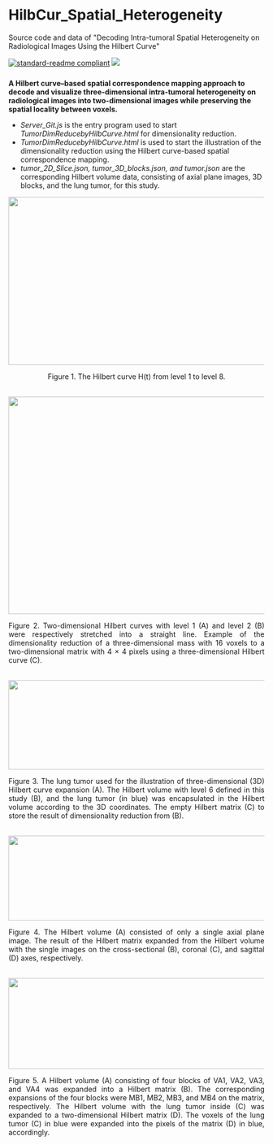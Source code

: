 # HilbCur_Spatial_Heterogeneity
Source code and data of "Decoding Intra-tumoral Spatial Heterogeneity on Radiological Images Using the Hilbert Curve"

[![standard-readme compliant](https://img.shields.io/badge/Readme-standard-brightgreen.svg?style=flat-square)](https://github.com/JD910/ESLN/blob/main/README.md)
![](https://img.shields.io/badge/Nodejs-V14.16.0-brightgreen.svg?style=flat-square)

### 
**A Hilbert curve–based spatial correspondence mapping approach to decode and visualize three-dimensional intra-tumoral heterogeneity on radiological images into two-dimensional images while preserving the spatial locality between voxels.**<br />

* _Server_Git.js_ is the entry program used to start _TumorDimReducebyHilbCurve.html_ for dimensionality reduction.
* _TumorDimReducebyHilbCurve.html_ is used to start the illustration of the dimensionality reduction using the Hilbert curve-based spatial correspondence mapping.<br />
* _tumor_2D_Slice.json, tumor_3D_blocks.json, and tumor.json_ are the corresponding Hilbert volume data, consisting of axial plane images, 3D blocks, and the lung tumor, for this study.

<div align=center><img width="610" height="331" src="https://github.com/JD910/HilbCurv_Spatial_Heterogeneity/blob/main/Imgs/Figure 1.jpg"/></div>
<p align="center"> Figure 1. The Hilbert curve H(t) from level 1 to level 8.</p><br />

<div align=center><img width="610" height="428" src="https://github.com/JD910/HilbCurv_Spatial_Heterogeneity/blob/main/Imgs/Figure 3.jpg"/></div>
<p align="justify"> Figure 2. Two-dimensional Hilbert curves with level 1 (A) and level 2 (B) were respectively stretched into a straight line. Example of the dimensionality reduction of a three-dimensional mass with 16 voxels to a two-dimensional matrix with 4 × 4 pixels using a three-dimensional Hilbert curve (C).</p><br />

<div align=center><img width="610" height="176" src="https://github.com/JD910/HilbCurv_Spatial_Heterogeneity/blob/main/Imgs/Figure 5.jpg"/></div>
<p align="justify"> Figure 3. The lung tumor used for the illustration of three-dimensional (3D) Hilbert curve expansion (A). The Hilbert volume with level 6 defined in this study (B), and the lung tumor (in blue) was encapsulated in the Hilbert volume according to the 3D coordinates. The empty Hilbert matrix (C) to store the result of dimensionality reduction from (B).</p><br />

<div align=center><img width="610" height="167" src="https://github.com/JD910/HilbCurv_Spatial_Heterogeneity/blob/main/Imgs/Figure 6.jpg"/></div>
<p align="justify"> Figure 4. The Hilbert volume (A) consisted of only a single axial plane image. The result of the Hilbert matrix expanded from the Hilbert volume with the single images on the cross-sectional (B), coronal (C), and sagittal (D) axes, respectively.</p><br />

<div align=center><img width="610" height="179" src="https://github.com/JD910/HilbCurv_Spatial_Heterogeneity/blob/main/Imgs/Figure 7.jpg"/></div>
<p align="justify"> Figure 5. A Hilbert volume (A) consisting of four blocks of VA1, VA2, VA3, and VA4 was expanded into a Hilbert matrix (B). The corresponding expansions of the four blocks were MB1, MB2, MB3, and MB4 on the matrix, respectively. The Hilbert volume with the lung tumor inside (C) was expanded to a two-dimensional Hilbert matrix (D). The voxels of the lung tumor (C) in blue were expanded into the pixels of the matrix (D) in blue, accordingly.</p><br />
